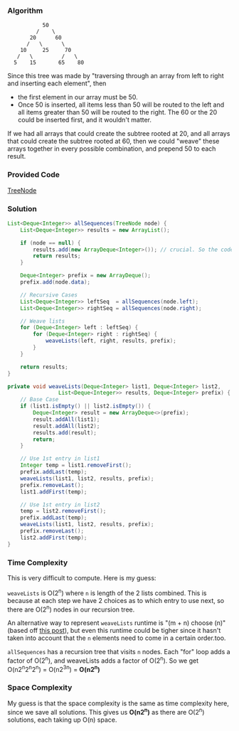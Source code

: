 ### Algorithm

```
           50
         /    \
       20      60
      /   \      \
    10     25     70
   /   \         /   \
  5    15       65    80
```
Since this tree was made by "traversing through an array from left to right and inserting each element", then

- the first element in our array must be 50.
- Once 50 is inserted, all items less than 50 will be routed to the left and all items greater than 50 will be
routed to the right. The 60 or the 20 could be inserted first, and it wouldn't matter.

If we had all arrays that could create the subtree rooted at 20, and all arrays that could create the subtree rooted at 60, then we could "weave" these arrays together in every possible combination, and prepend 50 to each result.

### Provided Code

[TreeNode](https://github.com/RodneyShag/Interview_solutions/blob/master/Solutions/Cracking%20the%20Coding%20Interview/Implement%20a%20TreeNode.md)

### Solution

```java
List<Deque<Integer>> allSequences(TreeNode node) {
    List<Deque<Integer>> results = new ArrayList();

    if (node == null) {
        results.add(new ArrayDeque<Integer>()); // crucial. So the code labeled "weave lists" works properly
        return results;
    }

    Deque<Integer> prefix = new ArrayDeque();
    prefix.add(node.data);

    // Recursive Cases
    List<Deque<Integer>> leftSeq  = allSequences(node.left);
    List<Deque<Integer>> rightSeq = allSequences(node.right);

    // Weave lists
    for (Deque<Integer> left : leftSeq) {
        for (Deque<Integer> right : rightSeq) {
            weaveLists(left, right, results, prefix);
        }
    }

    return results;
}

private void weaveLists(Deque<Integer> list1, Deque<Integer> list2,
                List<Deque<Integer>> results, Deque<Integer> prefix) {
    // Base Case
    if (list1.isEmpty() || list2.isEmpty()) {
        Deque<Integer> result = new ArrayDeque<>(prefix);
        result.addAll(list1);
        result.addAll(list2);
        results.add(result);
        return;
    }

    // Use 1st entry in list1
    Integer temp = list1.removeFirst();
    prefix.addLast(temp);
    weaveLists(list1, list2, results, prefix);
    prefix.removeLast();
    list1.addFirst(temp);

    // Use 1st entry in list2
    temp = list2.removeFirst();
    prefix.addLast(temp);
    weaveLists(list1, list2, results, prefix);
    prefix.removeLast();
    list2.addFirst(temp);
}
```

### Time Complexity

This is very difficult to compute. Here is my guess:

`weaveLists` is O(2<sup>n</sup>) where `n` is length of the 2 lists combined. This is because at each step we have 2 choices as to which entry to use next, so there are O(2<sup>n</sup>) nodes in our recursion tree.

An alternative way to represent `weaveLists` runtime is "(m + n) choose (n)" (based off [this post](https://stackoverflow.com/questions/21211701/given-a-bst-and-its-root-print-all-sequences-of-nodes-which-give-rise-to-the-sa/24398114#24398114)), but even this runtime could be tigher since it hasn't taken into account that the `n` elements need to come in a certain order.too.

`allSequences` has a recursion tree that visits `n` nodes. Each "for" loop adds a factor of O(2<sup>n</sup>), and weaveLists adds a factor of O(2<sup>n</sup>). So we get O(n2<sup>n</sup>2<sup>n</sup>2<sup>n</sup>) = O(n2<sup>3n</sup>) = __O(n2<sup>n</sup>)__

### Space Complexity

My guess is that the space complexity is the same as time complexity here, since we save all solutions. This gives us __O(n2<sup>n</sup>)__ as there are O(2<sup>n</sup>) solutions, each taking up O(n) space.
